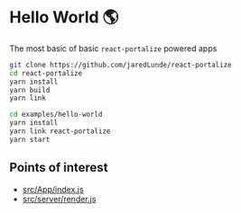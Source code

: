 # Hello World 🌎
The most basic of basic `react-portalize` powered apps

```sh
git clone https://github.com/jaredLunde/react-portalize
cd react-portalize
yarn install
yarn build
yarn link

cd examples/hello-world
yarn install
yarn link react-portalize
yarn start
```

## Points of interest
- [src/App/index.js](src/App/index.js)
- [src/server/render.js](src/server/render.js)
